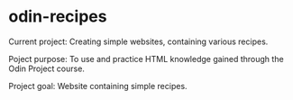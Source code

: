 # odin-recipes

Current project: Creating simple websites, containing various recipes. 

Poject purpose: To use and practice HTML knowledge gained through the Odin Project course. 

Project goal: Website containing simple recipes. 
